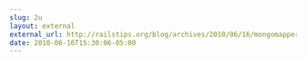 ```yaml
---
slug: 2u
layout: external
external_url: http://railstips.org/blog/archives/2010/06/16/mongomapper-08-goodies-galore/
date: 2010-06-16T15:30:06-05:00
---
```

